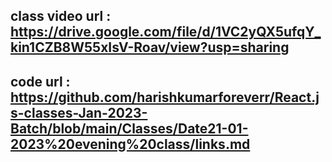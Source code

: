 ## class video url : https://drive.google.com/file/d/1VC2yQX5ufqY_kin1CZB8W55xIsV-Roav/view?usp=sharing

## code url : https://github.com/harishkumarforeverr/React.js-classes-Jan-2023-Batch/blob/main/Classes/Date21-01-2023%20evening%20class/links.md
